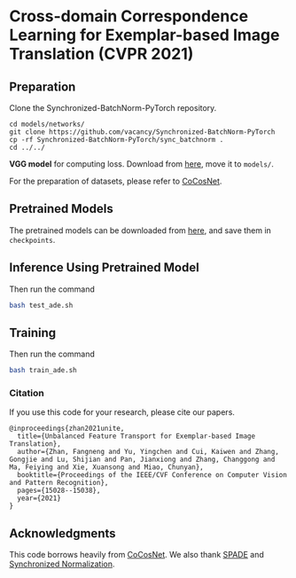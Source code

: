 # Cross-domain Correspondence Learning for Exemplar-based Image Translation (CVPR 2021)

## Preparation
Clone the Synchronized-BatchNorm-PyTorch repository.
```
cd models/networks/
git clone https://github.com/vacancy/Synchronized-BatchNorm-PyTorch
cp -rf Synchronized-BatchNorm-PyTorch/sync_batchnorm .
cd ../../
```

**VGG model** for computing loss. Download from [here](https://drive.google.com/file/d/1fp7DAiXdf0Ay-jANb8f0RHYLTRyjNv4m/view?usp=sharing), move it to `models/`.

For the preparation of datasets, please refer to [CoCosNet](https://github.com/microsoft/CoCosNet).

## Pretrained Models
The pretrained models can be downloaded from [here](https://drive.google.com/file/d/1dqL4i5q7TizLt6zqLzgcKda-7RdKZD48/view?usp=sharing), and save them in `checkpoints`.

## Inference Using Pretrained Model
Then run the command 
````bash
bash test_ade.sh
````

## Training
Then run the command 
````bash
bash train_ade.sh
````

### Citation
If you use this code for your research, please cite our papers.
```
@inproceedings{zhan2021unite,
  title={Unbalanced Feature Transport for Exemplar-based Image Translation},
  author={Zhan, Fangneng and Yu, Yingchen and Cui, Kaiwen and Zhang, Gongjie and Lu, Shijian and Pan, Jianxiong and Zhang, Changgong and Ma, Feiying and Xie, Xuansong and Miao, Chunyan},
  booktitle={Proceedings of the IEEE/CVF Conference on Computer Vision and Pattern Recognition},
  pages={15028--15038},
  year={2021}
}
```

## Acknowledgments
This code borrows heavily from [CoCosNet](https://github.com/microsoft/CoCosNet). We also thank [SPADE](https://github.com/NVlabs/SPADE) and [Synchronized Normalization](https://github.com/vacancy/Synchronized-BatchNorm-PyTorch).

